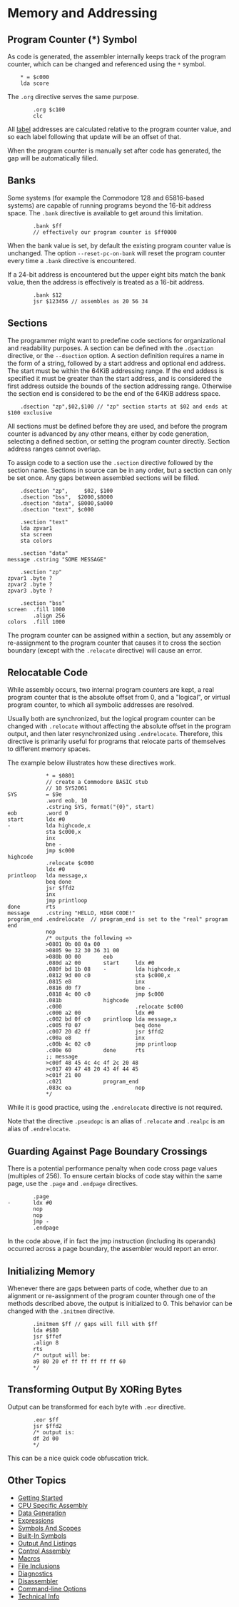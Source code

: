 ﻿# Memory and Addressing

## Program Counter (*) Symbol

As code is generated, the assembler internally keeps track of the program counter, which can be changed and referenced using the `*` symbol.

```
    * = $c000
    lda score
```

The `.org` directive serves the same purpose.

```
        .org $c100
        clc
```

All [label](/Docs/SymbolsAndScopes.md#Labels) addresses are calculated relative to the program counter value, and so each label following that update will be an offset of that.

When the program counter is manually set after code has generated, the gap will be automatically filled.

## Banks

Some systems (for example the Commodore 128 and 65816-based systems) are capable of running programs beyond the 16-bit address space. The `.bank` directive is available to get around this limitation.

```
        .bank $ff
        // effectively our program counter is $ff0000
```

When the bank value is set, by default the existing program counter value is unchanged. The option `--reset-pc-on-bank` will reset the program counter every time a `.bank` directive is encountered.

If a 24-bit address is encountered but the upper eight bits match the bank value, then the address is effectively is treated as a 16-bit address.

```
        .bank $12
        jsr $123456 // assembles as 20 56 34
```

## Sections

The programmer might want to predefine code sections for organizational and readability purposes. A section can be defined with the `.dsection` directive, or the `--dsection` option. A section definition requires a name in the form of a string, followed by a start address and optional end address. The start must be within the 64KiB addressing range. If the end addess is specified it must be greater than the start address, and is considered the first address outside the bounds of the section addressing range. Otherwise the section end is considered to be the end of the 64KiB address space.

```
    .dsection "zp",$02,$100 // "zp" section starts at $02 and ends at $100 exclusive
```

All sections must be defined before they are used, and before the program counter is advanced by any other means, either by code generation, selecting a defined section, or setting the program counter directly. Section address ranges cannot overlap.

To assign code to a section use the `.section` directive followed by the section name. Sections in source can be in any order, but a section can only be set once. Any gaps between assembled sections will be filled.

```
    .dsection "zp",     $02, $100
    .dsection "bss",  $2000,$8000
    .dsection "data", $8000,$a000
    .dsection "text", $c000

    .section "text"
    lda zpvar1
    sta screen
    sta colors

    .section "data"
message .cstring "SOME MESSAGE"

    .section "zp"
zpvar1 .byte ?
zpvar2 .byte ?
zpvar3 .byte ?
    
    .section "bss"
screen  .fill 1000
        .align 256
colors  .fill 1000
```

The program counter can be assigned within a section, but any assembly or re-assignment to the program counter that causes it to cross the section boundary (except with the `.relocate` directive) will cause an error.

## Relocatable Code

While assembly occurs, two internal program counters are kept, a real program counter that is the absolute offset from 0, and a "logical", or virtual program counter, to which all symbolic addresses are resolved.

Usually both are synchronized, but the logical program counter can be changed with `.relocate` without affecting the absolute offset in the program output, and then later resynchronized using `.endrelocate`. Therefore, this directive is primarily useful for programs that relocate parts of themselves to different memory spaces.

The example below illustrates how these directives work.

```
            * = $0801
            // create a Commodore BASIC stub
            // 10 SYS2061
SYS         = $9e
            .word eob, 10
            .cstring SYS, format("{0}", start)
eob         .word 0
start       ldx #0
-           lda highcode,x
            sta $c000,x
            inx
            bne -
            jmp $c000
highcode
            .relocate $c000
            ldx #0
printloop   lda message,x
            beq done
            jsr $ffd2
            inx
            jmp printloop
done        rts
message     .cstring "HELLO, HIGH CODE!"
program_end .endrelocate  // program_end is set to the "real" program end
            nop
            /* outputs the following =>
            >0801 0b 08 0a 00
            >0805 9e 32 30 36 31 00
            >080b 00 00       eob
            .080d a2 00       start     ldx #0
            .080f bd 1b 08    -         lda highcode,x
            .0812 9d 00 c0              sta $c000,x
            .0815 e8                    inx
            .0816 d0 f7                 bne -
            .0818 4c 00 c0              jmp $c000
            .081b             highcode
            .c000                       .relocate $c000
            .c000 a2 00                 ldx #0
            .c002 bd 0f c0    printloop lda message,x
            .c005 f0 07                 beq done
            .c007 20 d2 ff              jsr $ffd2
            .c00a e8                    inx
            .c00b 4c 02 c0              jmp printloop
            .c00e 60          done      rts
            ;; message
            >c00f 48 45 4c 4c 4f 2c 20 48
            >c017 49 47 48 20 43 4f 44 45
            >c01f 21 00
            .c021             program_end
            .083c ea                    nop
            */
```

While it is good practice, using the `.endrelocate` directive is not required.

Note that the directive `.pseudopc` is an alias of `.relocate` and `.realpc` is an alias of `.endrelocate`.

## Guarding Against Page Boundary Crossings

There is a potential performance penalty when code cross page values (multiples of 256). To ensure certain blocks of code stay within the same page, use the `.page` and `.endpage` directives.

```
        .page
-       ldx #0
        nop
        nop
        jmp - 
        .endpage
```

In the code above, if in fact the jmp instruction (including its operands) occurred across a page boundary, the assembler would report an error.

## Initializing Memory

Whenever there are gaps between parts of code, whether due to an alignment or re-assignment of the program counter through one of the methods described above, the output is initialized to 0. This behavior can be changed with the `.initmem` directive.

```
        .initmem $ff // gaps will fill with $ff
        lda #$80
        jsr $ffef
        .align 8
        rts
        /* output will be:
        a9 80 20 ef ff ff ff ff ff 60
        */ 
```

## Transforming Output By XORing Bytes

Output can be transformed for each byte with `.eor` directive.

```
        .eor $ff
        jsr $ffd2
        /* output is:
        df 2d 00
        */
```

This can be a nice quick code obfuscation trick. 

## Other Topics

* [Getting Started](/Docs/GettingStarted.md)
* [CPU Specific Assembly](/Docs/CPUSpecificAssembly.md)
* [Data Generation](/Docs/DataGeneration.md)
* [Expressions](/Docs/Expressions.md)
* [Symbols And Scopes](/Docs/SymbolsAndScopes.md)
* [Built-In Symbols](/Docs/BuiltInSymbols.md)
* [Output And Listings](/Docs/OutputAndListings.md)
* [Control Assembly](/Docs/ControlAssembly.md)
* [Macros](/Docs/Macros.md)
* [File Inclusions](/Docs/FileInclusions.md)
* [Diagnostics](/Docs/Diagnostics.md)
* [Disassembler](/Docs/Disassembler.md)
* [Command-line Options](/Docs/CommandLineOptions.md)
* [Technical Info](/Docs/TechnicalInfo.md)